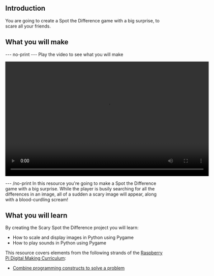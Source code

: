 ## Introduction
You are going to create a Spot the Difference game with a big surprise, to scare all your friends.

## What you will make

--- no-print ---
Play the video to see what you will make

<video width="640" height="360" controls>
<source src="images/scary-spot-the-difference.mp4" type="video/mp4">
</video>

--- /no-print
In this resource you're going to make a Spot the Difference game with a big surprise. While the player is busily searching for all the differences in an image, all of a sudden a scary image will appear, along with a blood-curdling scream!

## What you will learn
By creating the Scary Spot the Difference project you will learn:

- How to scale and display images in Python using Pygame
- How to play sounds in Python using Pygame

This resource covers elements from the following strands of the [Raspberry Pi Digital Making Curriculum](https://www.raspberrypi.org/curriculum/):

- [Combine programming constructs to solve a problem](https://www.raspberrypi.org/curriculum/programming/builder)

